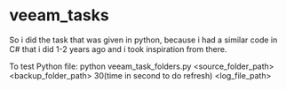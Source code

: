 # veeam_tasks

So i did the task that was given in python, because i had a similar code in C# that i did 1-2 years ago and i took inspiration from there.

To test Python file:
python veeam_task_folders.py <source_folder_path> <backup_folder_path> 30(time in second to do refresh) <log_file_path>
